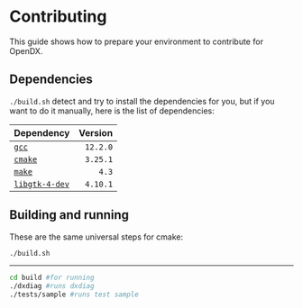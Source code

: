 # Contributing
This guide shows how to prepare your environment to contribute for OpenDX.

## Dependencies
`./build.sh` detect and try to install the dependencies for you, but if you want to do it manually, here is the list of dependencies:

| Dependency | Version |
|:-|-:|
|[`gcc`](https://packages.ubuntu.com/lunar/gcc)|`12.2.0`|
|[`cmake`](https://packages.ubuntu.com/lunar/cmake)|`3.25.1`|
|[`make`](https://packages.ubuntu.com/lunar/make)|`4.3`|
|[`libgtk-4-dev`](https://packages.ubuntu.com/lunar/libgtk-4-dev)|`4.10.1`|


## Building and running
These are the same universal steps for cmake:

```sh
./build.sh
```
----
```sh
cd build #for running
./dxdiag #runs dxdiag
./tests/sample #runs test sample
```